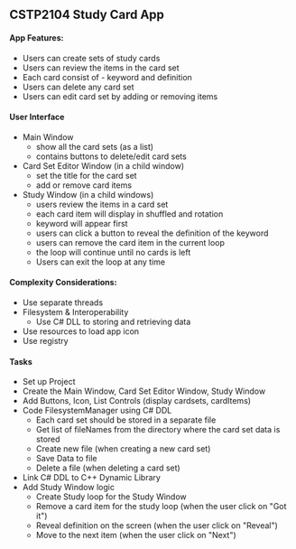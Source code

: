 ## CSTP2104 Study Card App

#### App Features:
- Users can create sets of study cards 
- Users can review the items in the card set
- Each card consist of - keyword and definition
- Users can delete any card set
- Users can edit card set by adding or removing items

#### User Interface
- Main Window
  - show all the card sets (as a list)
  - contains buttons to delete/edit card sets
- Card Set Editor Window (in a child window)
  - set the title for the card set
  - add or remove card items
- Study Window (in a child windows)
  - users review the items in a card set
  - each card item will display in shuffled and rotation 
  - keyword will appear first
  - users can click a button to reveal the definition of the keyword
  - users can remove the card item in the current loop
  - the loop will continue until no cards is left
  - Users can exit the loop at any time

#### Complexity Considerations:
- Use separate threads 
- Filesystem & Interoperability 
  - Use C# DLL to storing and retrieving data
- Use resources to load app icon
- Use registry 

#### Tasks
- Set up Project
- Create the Main Window, Card Set Editor Window, Study Window
- Add Buttons, Icon, List Controls (display cardsets, cardItems)
- Code FilesystemManager using C# DDL
  - Each card set should be stored in a separate file
  - Get list of fileNames from the directory where the card set data is stored
  - Create new file (when creating a new card set)
  - Save Data to file 
  - Delete a file (when deleting a card set)
- Link C# DDL to C++ Dynamic Library
- Add Study Window logic
  - Create Study loop for the Study Window
  - Remove a card item for the study loop (when the user click on "Got it")
  - Reveal definition on the screen (when the user click on "Reveal")
  - Move to the next item (when the user click on "Next")
